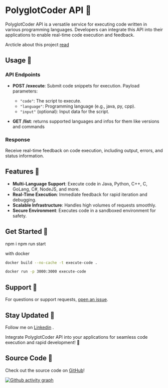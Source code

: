 # PolyglotCoder API 🚀

PolyglotCoder API is a versatile service for executing code written in various programming languages. Developers can integrate this API into their applications to enable real-time code execution and feedback.


Arcticle about this project [read](https://www.linkedin.com/pulse/simplifying-code-execution-across-platforms-arsen-matevosyan-ub8fe)

## Usage 📝

### API Endpoints

- **POST /execute**: Submit code snippets for execution. Payload parameters:
  - `"code"`: The script to execute.
  - `"language"`: Programming language (e.g., java, py, cpp).
  - `"input"` (optional): Input data for the script.

- **GET /list**: returns supported languages and infos for them like versions and commands

### Response

Receive real-time feedback on code execution, including output, errors, and status information.

## Features 🔑

- **Multi-Language Support**: Execute code in Java, Python, C++, C, GoLang, C#, NodeJS, and more.
- **Real-Time Execution**: Immediate feedback for rapid iteration and debugging.
- **Scalable Infrastructure**: Handles high volumes of requests smoothly.
- **Secure Environment**: Executes code in a sandboxed environment for safety.

## Get Started 🚀
npm i
npm run start

with docker
```bash
docker build --no-cache -t execute-code .

docker run -p 3000:3000 execute-code
```

## Support 💬

For questions or support requests, [open an issue](https://github.com/Arsen-go/execute-code/issues).

## Stay Updated 📩

Follow me on [Linkedin](https://www.linkedin.com/in/arsen-matevosyan-592b071b4/) .

Integrate PolyglotCoder API into your applications for seamless code execution and rapid development! 🌟

## Source Code 📁

Check out the source code on [GitHub](https://github.com/Arsen-go/execute-code)!

[![Github activity graph](https://github-readme-activity-graph.vercel.app/graph?username=Arsen-go&theme=react-dark)](https://github.com/ashutosh00710/github-readme-activity-graph)
